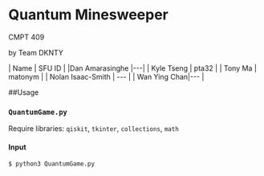 # Quantum Minesweeper

CMPT 409

by Team DKNTY

| Name | SFU ID |
|Dan Amarasinghe |---|
| Kyle Tseng | pta32 |
| Tony Ma | matonym |
| Nolan Isaac-Smith | --- |
| Wan Ying Chan|--- |


##Usage

### `QuantumGame.py`

Require libraries: `qiskit`, `tkinter`, `collections`, `math`

#### Input
```
$ python3 QuantumGame.py

